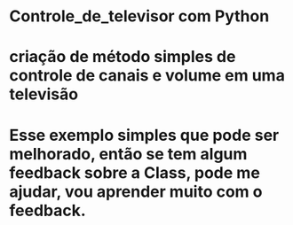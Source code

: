 # Controle_de_televisor com Python

# criação de método simples de controle de canais e volume em uma televisão

# Esse exemplo simples que pode ser melhorado, então se tem algum feedback sobre a Class, pode me ajudar, vou aprender muito com o feedback.


